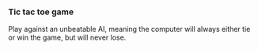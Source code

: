 ### Tic tac toe game

Play against an unbeatable AI, meaning the computer will always either tie or win the game, but will never lose.

